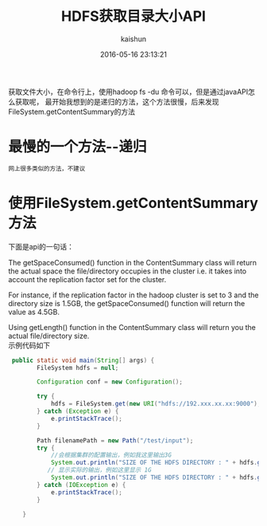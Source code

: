 ﻿---
title: HDFS获取目录大小API
date: 2016-05-16 23:13:21
tags: [hdfs]
categories: [大数据,hdfs]
author: kaishun
id: 2
permalink: hdfs-ContentSummary-directory
blogexcerpt: 获取文件大小，在命令行上，使用hadoop fs -du 命令可以，但是通过javaAPI怎么获取呢，最开始我想到的是递归的方法，这个方法很慢，后来发现FileSystem.getContentSummary的方法,最慢的一个方法--递归,使用FileSystem.getContentSummary方法,
---

获取文件大小，在命令行上，使用hadoop fs -du 命令可以，但是通过javaAPI怎么获取呢，
最开始我想到的是递归的方法，这个方法很慢，后来发现FileSystem.getContentSummary的方法

# **最慢的一个方法--递归**

```java
网上很多类似的方法，不建议
```

# **使用FileSystem.getContentSummary方法**
下面是api的一句话： 

The getSpaceConsumed() function in the ContentSummary class will return the actual space the file/directory occupies in the cluster i.e. it takes into account the replication factor set for the cluster.

For instance, if the replication factor in the hadoop cluster is set to 3 and the directory size is 1.5GB, the getSpaceConsumed() function will return the value as 4.5GB.

Using getLength() function in the ContentSummary class will return you the actual file/directory size.  
示例代码如下

```java
 public static void main(String[] args) {
        FileSystem hdfs = null;

        Configuration conf = new Configuration();

        try {
            hdfs = FileSystem.get(new URI("hdfs://192.xxx.xx.xx:9000"),conf,"username");
        } catch (Exception e) {
            e.printStackTrace();
        }

        Path filenamePath = new Path("/test/input");
        try {
            //会根据集群的配置输出，例如我这里输出3G
            System.out.println("SIZE OF THE HDFS DIRECTORY : " + hdfs.getContentSummary(filenamePath).getSpaceConsumed());
           // 显示实际的输出，例如这里显示 1G
            System.out.println("SIZE OF THE HDFS DIRECTORY : " + hdfs.getContentSummary(filenamePath).getLength());
        } catch (IOException e) {
            e.printStackTrace();
        }

    }

```